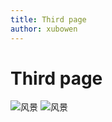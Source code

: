 ```yaml
---
title: Third page
author: xubowen
---
```

# Third page
![风景](/images/fenj1.jpg')
<i-image :src="$withBase('/images/fenj1.jpg')" alt="风景"/>
<img :src="$withBase('/images/fenj1.jpg')" alt="风景">